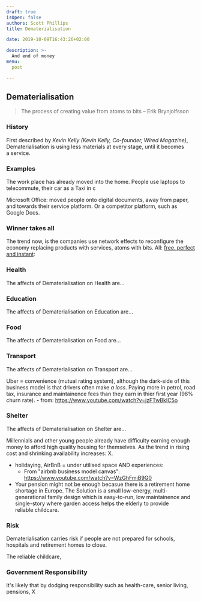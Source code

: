 ```yaml
---
draft: true
isOpen: false
authors: Scott Phillips
title: Dematerialisation

date: 2019-10-09T16:43:26+02:00

description: >-
  And end of money
menu:
  post

---
```


<!--
Q: Why is Dematerialisation an important change?
A: It will herald the end of money as we know it.
-->

## Dematerialisation

> The process of creating value from atoms to&nbsp;bits – Erik Brynjolfsson

### History

First described by _Kevin Kelly (Kevin Kelly, Co-founder, Wired Magazine)_, Dematerialisation is using less materials at every stage, until it becomes a&nbsp;service.

### Examples

The work place has already moved into the home. People use  laptops to telecommute<!-- (pejoratively
 called the _gig economy_)-->, their car as a Taxi in c

<!--
"workplace" "Dematerialisation"
GEOGRAPHICALLY:
- New England and Mid-Atlantic region employers are the most likely to offer telecommuting options.
	- from: https://globalworkplaceanalytics.com/telecommuting-statistics
WHERE:
- advertising agencies
- marketing agencies
WHAT:
- copywriters
- content producer (blogs, newsletters, ads, search engine optimization campaigns, ghostwriting)
- client expertise in:
	- my field:
	- specialist experience of X years
	- remote experience in the following field:
- contingent worker for M3.
	- risk assessment
	- saving the business xyz
	- productivity level evidence.
	- time-management
	- communications skills are relevant and useful
	- remote schedule
	- example handle problems...
	- how I fit into off-site culture
	- remote,  or x: https://www.accenture.com/gb-en/careers/jobsearch?jk=design

telecommute:
Upsides: https://www.flexjobs.com/blog/post/stats-about-telecommuting-in-the-us/
- $71,500 == £55,203.15 == 64,096.56€
	- from: https://s29814.pcdn.co/wp-content/uploads/2019/06/SOI2019_Infographic2.png

Downsides: contingent worker, zero-huor contracts.
-->
<!--Track remote work-->

Microsoft Office: moved people onto digital documents, away from paper, and towards their service platform. Or a competitor platform, such as Google Docs. <!--, or one of a myriad of [alternatives](https://alternativeto.net/software/google-docs---word-processor/).-->

<!--### Benefits

This creates what economists call **Consumer Surplus**. The unmeasured value created for the consumer, but not represented elswhere in the economy.-->

### Winner takes all

The trend now, is the companies use network effects to reconfigure the economy replacing products with services, atoms with bits. All: [free, perfect and instant](https://youtu.be/E8pbUalSdHk?t=400):

<!--
- apple: the high-value, premium market offering of MacBook, iPhone both a convergence device and networking platform (lock-in).
- alphabet: network effects.
- microsoft: OS (provides network).
- facebook: is a network
- amazon: low energy search engine. Cheaper than eBay?
-->

### <!-- Dematerialisation and --> Health

The affects of Dematerialisation on Health are...

### <!-- Dematerialisation and --> Education

The affects of Dematerialisation on Education are...

<!--Start here: https://ourworldindata.org/measuring-education-what-data-is-available-->

### <!-- Dematerialisation and --> Food

The affects of Dematerialisation on Food are...

### <!-- Dematerialisation and --> Transport

The affects of Dematerialisation on Transport are...

Uber = convenience (mutual rating system), although the dark-side of this business model is that drivers often make _a loss_. Paying more in petrol, road tax, insurance and maintainence fees than they earn in thier first year (96% churn rate).
	- from: https://www.youtube.com/watch?v=jzFTwBkIC5o

### <!-- Dematerialisation and --> Shelter

The affects of Dematerialisation on Shelter are...

Millennials and other young people already have difficulty earning enough money to afford high quality <!-- starter-homes --> housing for themselves. As the trend in rising cost and shrinking availability increases<!-- then we need to do more with less-->: X.

- holidaying, AirBnB = under utilised space AND experiences:
	- From "airbnb business model canvas": https://www.youtube.com/watch?v=WzGhFmiB9G0
- Your pension might not be enough becasue there is a retirement home shortage in Europe. The Solution is a small low-energy, multi-generational family design which is easy-to-run, low maintainence and single-story where garden access helps the elderly to provide reliable&nbsp;childcare. <!--Custom builds are on the rise: https://www.jll.co.uk/en/trends-and-insights/investor/tackling-europes-retirement-housing-shortage-->



### Risk

Dematerialisation carries risk if people are not prepared for schools, hospitals and retirement homes to close.

The
reliable childcare,

<!--
### Shit. That's expensive
What if the waste water system became exorbitantly expensive? If it became no longer viable as a public utility, would make the decision to flush?
-->

### Government Responsibility

It's likely that by dodging responsibility such as health-care, senior living, pensions, X
